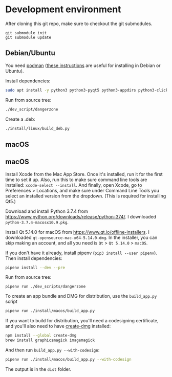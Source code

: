 # Development environment

After cloning this git repo, make sure to checkout the git submodules.

```
git submodule init
git submodule update
```

## Debian/Ubuntu

You need [podman](https://podman.io/getting-started/installation) ([these instructions](https://kushaldas.in/posts/podman-on-debian-buster.html) are useful for installing in Debian or Ubuntu).

Install dependencies:

```sh
sudo apt install -y python3 python3-pyqt5 python3-appdirs python3-click python3-xdg
```

Run from source tree:

```sh
./dev_script/dangerzone
```

Create a .deb:

```sh
./install/linux/build_deb.py
```

## macOS

## macOS

Install Xcode from the Mac App Store. Once it's installed, run it for the first time to set it up. Also, run this to make sure command line tools are installed: `xcode-select --install`. And finally, open Xcode, go to Preferences > Locations, and make sure under Command Line Tools you select an installed version from the dropdown. (This is required for installing Qt5.)

Download and install Python 3.7.4 from https://www.python.org/downloads/release/python-374/. I downloaded `python-3.7.4-macosx10.9.pkg`.

Install Qt 5.14.0 for macOS from https://www.qt.io/offline-installers. I downloaded `qt-opensource-mac-x64-5.14.0.dmg`. In the installer, you can skip making an account, and all you need is `Qt` > `Qt 5.14.0` > `macOS`.

If you don't have it already, install pipenv (`pip3 install --user pipenv`). Then install dependencies:

```sh
pipenv install --dev --pre
```

Run from source tree:

```
pipenv run ./dev_scripts/dangerzone
```

To create an app bundle and DMG for distribution, use the `build_app.py` script

```sh
pipenv run ./install/macos/build_app.py
```

If you want to build for distribution, you'll need a codesigning certificate, and you'll also need to have [create-dmg](https://github.com/sindresorhus/create-dmg) installed:

```sh
npm install --global create-dmg
brew install graphicsmagick imagemagick
```

And then run `build_app.py --with-codesign`:

```sh
pipenv run ./install/macos/build_app.py --with-codesign
```

The output is in the `dist` folder.